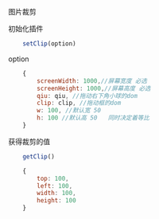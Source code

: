 图片裁剪

初始化插件

```javascript
	setClip(option)
```

option
```javascript
	{
		screenWidth: 1000,//屏幕宽度 必选
		screenHeight: 1000,//屏幕高度 必选
		qiu: qiu, //拖动右下角小球的dom
		clip: clip, //拖动框的dom
		w: 100, //默认宽 50
		h: 100 //默认高 50   同时决定着等比
	}
```
	
获得裁剪的值

```javascript
	getClip()
```

```javascript
	{
		top: 100,
		left: 100,
		width: 100,
		height: 100
	}
```
